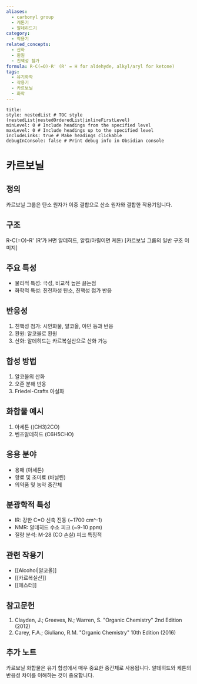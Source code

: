 ```yaml
---
aliases:
  - carbonyl group
  - 케톤기
  - 알데히드기
category:
  - 작용기
related_concepts:
  - 산화
  - 환원
  - 친핵성 첨가
formula: R-C(=O)-R' (R' = H for aldehyde, alkyl/aryl for ketone)
tags:
  - 유기화학
  - 작용기
  - 카르보닐
  - 화학
---
```


```table-of-contents
title: 
style: nestedList # TOC style (nestedList|nestedOrderedList|inlineFirstLevel)
minLevel: 0 # Include headings from the specified level
maxLevel: 0 # Include headings up to the specified level
includeLinks: true # Make headings clickable
debugInConsole: false # Print debug info in Obsidian console
```
# 카르보닐

## 정의
카르보닐 그룹은 탄소 원자가 이중 결합으로 산소 원자와 결합한 작용기입니다.

## 구조
R-C(=O)-R' (R'가 H면 알데히드, 알킬/아릴이면 케톤)
[카르보닐 그룹의 일반 구조 이미지]

## 주요 특성
- 물리적 특성: 극성, 비교적 높은 끓는점
- 화학적 특성: 친전자성 탄소, 친핵성 첨가 반응

## 반응성
1. 친핵성 첨가: 시안화물, 알코올, 아민 등과 반응
2. 환원: 알코올로 환원
3. 산화: 알데히드는 카르복실산으로 산화 가능

## 합성 방법
1. 알코올의 산화
2. 오존 분해 반응
3. Friedel-Crafts 아실화

## 화합물 예시
1. 아세톤 ((CH3)2CO)
2. 벤즈알데히드 (C6H5CHO)

## 응용 분야
- 용매 (아세톤)
- 향료 및 조미료 (바닐린)
- 의약품 및 농약 중간체

## 분광학적 특성
- IR: 강한 C=O 신축 진동 (~1700 cm^-1)
- NMR: 알데히드 수소 피크 (~9-10 ppm)
- 질량 분석: M-28 (CO 손실) 피크 특징적

## 관련 작용기
- [[Alcohol|알코올]]
- [[카르복실산]]
- [[에스터]]

## 참고문헌
1. Clayden, J.; Greeves, N.; Warren, S. "Organic Chemistry" 2nd Edition (2012)
2. Carey, F.A.; Giuliano, R.M. "Organic Chemistry" 10th Edition (2016)

## 추가 노트
카르보닐 화합물은 유기 합성에서 매우 중요한 중간체로 사용됩니다. 알데히드와 케톤의 반응성 차이를 이해하는 것이 중요합니다.